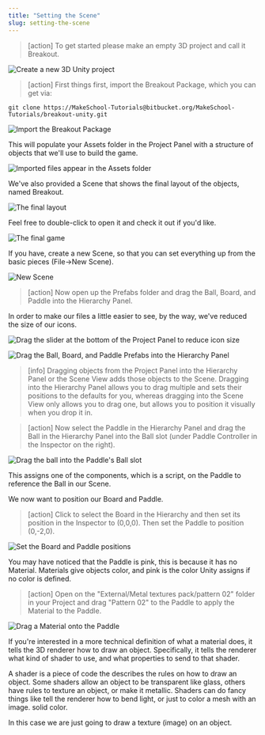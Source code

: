 ```yaml
---
title: "Setting the Scene"
slug: setting-the-scene
---
```


> [action]
>To get started please make an empty 3D project and call it Breakout.

![Create a new 3D Unity project](assets/set_up.png)

> [action]
>First things first, import the Breakout Package, which you can get via:
>
```
git clone https://MakeSchool-Tutorials@bitbucket.org/MakeSchool-Tutorials/breakout-unity.git
```

![Import the Breakout Package](assets/image09.png)

This will populate your Assets folder in the Project Panel with a structure of objects that we'll use to build the game.

![Imported files appear in the Assets folder](assets/new_assets.png)

We've also provided a Scene that shows the final layout of the objects, named Breakout.

![The final layout](assets/final.png)

Feel free to double-click to open it and check it out if you'd like.

![The final game](assets/final_layout.png)

If you have, create a new Scene, so that you can set everything up from the basic pieces (File->New Scene).

![New Scene](assets/new_scene.png)

> [action]
>Now open up the Prefabs folder and drag the Ball, Board, and Paddle into the Hierarchy Panel.

In order to make our files a little easier to see, by the way, we've reduced the size of our icons.

![Drag the slider at the bottom of the Project Panel to reduce icon size](assets/reduce_icon_size.gif)

![Drag the Ball, Board, and Paddle Prefabs into the Hierarchy Panel](assets/drag_ballboardpaddle.gif)

> [info]
>Dragging objects from the Project Panel into the Hierarchy Panel or the Scene View adds those objects to the Scene. Dragging into the Hierarchy Panel allows you to drag multiple and sets their positions to the defaults for you, whereas dragging into the Scene View only allows you to drag one, but allows you to position it visually when you drop it in.

<!-- -->

> [action]
>Now select the Paddle in the Hierarchy Panel and drag the Ball in the Hierarchy Panel into the Ball slot (under Paddle Controller in the Inspector on the right).

![Drag the ball into the Paddle's Ball slot](assets/drag_ball_into_slot.gif)

This assigns one of the components, which is a script, on the Paddle to reference the Ball in our Scene.

We now want to position our Board and Paddle.

> [action]
>Click to select the Board in the Hierarchy and then set its position in the Inspector to (0,0,0). Then set the Paddle to position (0,-2,0).

![Set the Board and Paddle positions](assets/Capture1.png)

You may have noticed that the Paddle is pink, this is because it has no Material. Materials give objects color, and pink is the color Unity assigns if no color is defined.

> [action]
>Open on the "External/Metal textures pack/pattern 02" folder in your Project and drag "Pattern 02" to the Paddle to apply the Material to the Paddle.

![Drag a Material onto the Paddle](assets/drag_material.gif)

If you're interested in a more technical definition of what a material does, it tells the 3D renderer how to draw an object. Specifically, it tells the renderer what kind of shader to use, and what properties to send to that shader.

A shader is a piece of code the describes the rules on how to draw an object. Some shaders allow an object to be transparent like glass, others have rules to texture an object, or make it metallic. Shaders can do fancy things like tell the renderer how to bend light, or just to color a mesh with an image.
solid color.

In this case we are just going to draw a texture (image) on an object.
